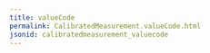 ```yaml
---
title: valueCode
permalink: CalibratedMeasurement.valueCode.html
jsonid: calibratedmeasurement_valuecode
---
```

